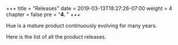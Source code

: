 +++
title = "Releases"
date = 2019-03-13T18:27:26-07:00
weight = 4
chapter = false
pre = "<b>4. </b>"
+++

Hue is a mature product continuously evolving for many years.

Here is the list of all the product releases.
